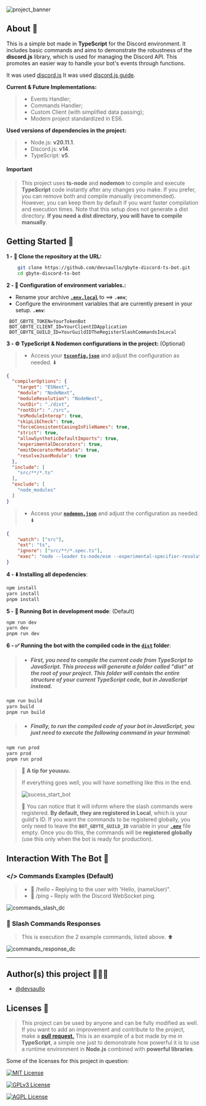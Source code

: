 ![project_banner](https://i.imgur.com/XTD6YjN.jpeg)

## About 🔎

This is a simple bot made in **TypeScript** for the Discord environment. It includes basic commands and aims to demonstrate the robustness of the **discord.js** library, which is used for managing the Discord API. This promotes an easier way to handle your bot's events through functions.

It was used [discord.js](https://discord.js.org/) It was used [discord.js guide](https://discordjs.guide/#before-you-begin).

**Current & Future Implementations:**

> - Events Handler;
> - Commands Handler;
> - Custom Client (with simplified data passing);
> - Modern project standardized in ES6.

**Used versions of dependencies in the project:**

> - Node.js: **v20.11.1**.
> - Discord.js: **v14**.
> - TypeScript: **v5**.

 #### Important
 > This project uses **ts-node** and **nodemon** to compile and execute **TypeScript** code instantly after any changes you make. If you prefer, you can remove both and compile manually (recommended). However, you can keep them by default if you want faster compilation and execution times. Note that this setup does not generate a dist directory. **If you need a dist directory, you will have to compile manually**.

## Getting Started 🚀 
**1 - 🔗 Clone the repository at the URL:**
```bash 
    git clone https://github.com/devsaullo/gbyte-discord-ts-bot.git
    cd gbyte-discord-ts-bot
```
**2 - 🔧 Configuration of environment variables.:**

- Rename your archive [**`.env.local`**](.env.local) to ==> **`.env`**;
- Configure the environment variables that are currently present in your setup. **`.env`**:
```env
 BOT_GBYTE_TOKEN=YourTokenBot
 BOT_GBYTE_CLIENT_ID=YourClientIDApplication
 BOT_GBYTE_GUILD_ID=YourGuildIDTheRegisterSlashCommandsInLocal
```

**3 - ⚙️ TypeScript & Nodemon configurations in the project:**  (Optional)
> - Access your [**`tsconfig.json`**](tsconfig.json) and adjust the configuration as needed. ⬇️
```json
{
  "compilerOptions": {
    "target": "ESNext",
    "module": "NodeNext",
    "moduleResolution": "NodeNext",
    "outDir": "./dist",
    "rootDir": "./src",
    "esModuleInterop": true,
    "skipLibCheck": true,
    "forceConsistentCasingInFileNames": true,
    "strict": true,
    "allowSyntheticDefaultImports": true,
    "experimentalDecorators": true,
    "emitDecoratorMetadata": true,
    "resolveJsonModule": true
  },
  "include": [
    "src/**/*.ts"
  ],
  "exclude": [
    "node_modules"
  ]
}
```
> - Access your [**`nodemon.json`**](nodemon.json) and adjust the configuration as needed. ⬇️

```json
{
    "watch": ["src"],
    "ext": "ts",
    "ignore": ["src/**/*.spec.ts"],
    "exec": "node --loader ts-node/esm --experimental-specifier-resolution=node src/index.ts"
}
```
**4 - ⬇️ Installing all depedencies**:
```bash
npm install
yarn install
pnpm install
```

**5 - 🏁 Running Bot in development mode**: (Default) 
```bash
npm run dev
yarn dev
pnpm run dev

```

**6 - ✅ Running the bot with the compiled code in the [`dist`](dist) folder**:
> - ##### First, you need to compile the current code from TypeScript to JavaScript. This process will generate a folder called "dist" at the root of your project. This folder will contain the entire structure of your current TypeScript code, but in JavaScript instead.
```bash
npm run build
yarn build
pnpm run build

```
> - ##### Finally, to run the compiled code of your bot in JavaScript, you just need to execute the following command in your terminal:

```bash
npm run prod
yarn prod
pnpm run prod
```

> 🚧 **A tip for youuuu.**
>
> If everything goes well, you will have something like this in the end.
>
> ![sucess_start_bot](https://i.imgur.com/6FzFGAM.png)
> 
> 🚨 You can notice that it will inform where the slash commands were registered. **By default, they are registered in Local**, which is your guild's ID. If you want the commands to be registered globally, you only need to leave the **``BOT_GBYTE_GUILD_ID``** variable in your [**``.env``**](.env) file empty. Once you do this, the commands will be **registered globally** (use this only when the bot is ready for production).


## Interaction With The Bot 🤖 
### </>️ Commands Examples (Default) 
> - 👋 /hello **-** Replying to the user with 'Hello, (nameUser)".
> - 📡 /ping **-** Reply with the Discord WebSocket ping.
>

 ![commands_slash_dc](https://i.imgur.com/4kiBBMj.png)
### 💭 Slash Commands Responses
> This is execution the 2 example commands, listed above. ⬆️

 ![commands_response_dc](https://i.imgur.com/ouBGCxi.png)
___
## Author(s) this project 👨🏻‍💻

- [@devsaullo](https://github.com/devsaullo)

## Licenses 📖
>This project can be used by anyone and can be fully modified as well. If you want to add an improvement and contribute to the project, make a **[pull request.](https://github.com/devsaullo/gbyte-discord-ts-bot/pulls)** This is an example of a bot made by me in **TypeScript**, a simple one just to demonstrate how powerful it is to use a runtime environment in **Node.js** combined with **powerful libraries**.

Some of the licenses for this project in question:

[![MIT License](https://img.shields.io/badge/License-MIT-green.svg)](https://choosealicense.com/licenses/mit/)

[![GPLv3 License](https://img.shields.io/badge/License-GPL%20v3-yellow.svg)](https://opensource.org/licenses/)

[![AGPL License](https://img.shields.io/badge/License-AGPL-blue.svg)](http://www.gnu.org/licenses/agpl-3.0)
